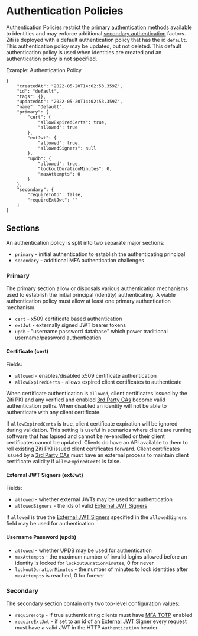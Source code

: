 # Authentication Policies

Authentication Policies restrict the [primary authentication](./auth#primary-authentication) methods available to 
identities and may enforce additional [secondary authentication](./auth#secondary-authentication) factors. Ziti is
deployed with a default authentication policy that has the id `default`. This authentication policy may be updated,
but not deleted. This default authentication policy is used when identities are created and an authentication
policy is not specified.


Example: Authentication Policy
```text
{
    "createdAt": "2022-05-20T14:02:53.359Z",
    "id": "default",
    "tags": {},
    "updatedAt": "2022-05-20T14:02:53.359Z",
    "name": "Default",
    "primary": {
        "cert": {
            "allowExpiredCerts": true,
            "allowed": true
        },
        "extJwt": {
            "allowed": true,
            "allowedSigners": null
        },
        "updb": {
            "allowed": true,
            "lockoutDurationMinutes": 0,
            "maxAttempts": 0
        }
    },
    "secondary": {
        "requireTotp": false,
        "requireExtJwt": ""
    }
}
```


## Sections

An authentication policy is split into two separate major sections:

- `primary` - initial authentication to establish the authenticating principal
- `secondary` - additional MFA authentication challenges

### Primary

The primary section allow or disposals various authentication mechanisms used to establish the initial principal
(identity) authenticating. A viable authentication policy must allow at least one primary authentication mechanism.

- `cert` - x509 certificate based authentication
- `extJwt` - externally signed JWT bearer tokens
- `updb` - "username password database" which power traditional username/password authentication

#### Certificate (cert)

Fields:
- `allowed` - enables/disabled x509 certificate authentication
- `allowExpiredCerts` - allows expired client certificates to authenticate

When certificate authentication is `allowed`, client certificates issued by the Ziti PKI and any verified and enabled
[3rd Party CAs](./10-third-party-cas.md) become valid authentication paths. When disabled an identity will not be able
to authenticate with any client certificate.

If `allowExpiredCerts` is true, client certificate expiration will be ignored during validation. This setting is 
useful in scenarios where client are running software that has lapsed and cannot be re-enrolled or their client
certificates cannot be updated. Clients do have an API available to them to roll existing Ziti PKI issued client 
certificates forward. Client certificates issued by a [3rd Party CAs](./10-third-party-cas.md) must have an external
process to maintain client certificate validity if `allowExpiredCerts` is false.


#### External JWT Signers (extJwt)

Fields:

- `allowed` - whether external JWTs may be used for authentication
- `allowedSigners` - the ids of valid [External JWT Signers](./50-external-jwt-signers.md)

If `allowed` is true the [External JWT Signers](./50-external-jwt-signers.md) specified in the `allowedSigners` field
may be used for authentication.

#### Username Password (updb)

- `allowed` - whether UPDB may be used for authentication
- `maxAttempts` - the maximum number of invalid logins allowed before an identity is locked for `lockoutDurationMinutes`, 0 for never
- `lockoutDurationMinutes` - the number of minutes to lock identities after `maxAttempts` is reached, 0 for forever

### Secondary

The secondary section contain only two top-level configuration values:

- `requireTotp` - if true authenticating clients must have [MFA TOTP](./70-totp.md) enabled
- `requireExtJwt` - if set to an id of an [External JWT Signer](./50-external-jwt-signers.md) every request must have a valid JWT in the HTTP `Authentication` header